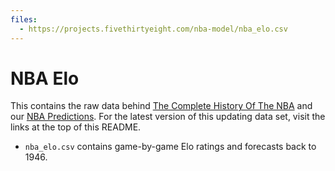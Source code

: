 ```yaml
---
files:
  - https://projects.fivethirtyeight.com/nba-model/nba_elo.csv
---
```

# NBA Elo

This contains the raw data behind [The Complete History Of The NBA](https://projects.fivethirtyeight.com/complete-history-of-the-nba/) and our [NBA Predictions](https://projects.fivethirtyeight.com/2018-nba-predictions/). For the latest version of this updating data set, visit the links at the top of this README.

* `nba_elo.csv` contains game-by-game Elo ratings and forecasts back to 1946.
